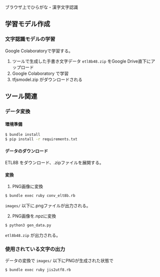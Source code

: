 ブラウザ上でひらがな・漢字文字認識

## 学習モデル作成

### 文字認識モデルの学習

Google Colaboratoryで学習する。

  1. ツールで生成した手書き文字データ `etl8b48.zip` をGoogle Drive直下にアップロード
  2. Google Colaboratory で学習
  3. tfjsmodel.zip がダウンロードされる


## ツール関連

### データ変換

#### 環境準備

```sh
$ bundle install
$ pip install -r requirements.txt
```

#### データのダウンロード

ETL8B をダウンロード、.zipファイルを展開する。

#### 変換

1. PNG画像に変換

```sh
$ bundle exec ruby conv_elt8b.rb
```

`images/` 以下に.pngファイルが出力される。

2. PNG画像を.npzに変換

```sh
$ python3 gen_data.py
```

`etl8b48.zip` が出力される。


### 使用されている文字の出力

データの変換で `images/` 以下にPNGが生成された状態で

```sh
$ bundle exec ruby jis2utf8.rb
```
